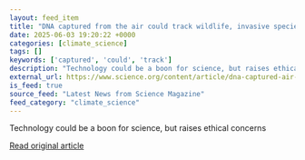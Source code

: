 ```yaml
---
layout: feed_item
title: "DNA captured from the air could track wildlife, invasive species—and humans"
date: 2025-06-03 19:20:22 +0000
categories: [climate_science]
tags: []
keywords: ['captured', 'could', 'track']
description: "Technology could be a boon for science, but raises ethical concerns"
external_url: https://www.science.org/content/article/dna-captured-air-could-track-wildlife-invasive-species-and-humans
is_feed: true
source_feed: "Latest News from Science Magazine"
feed_category: "climate_science"
---
```


Technology could be a boon for science, but raises ethical concerns

[Read original article](https://www.science.org/content/article/dna-captured-air-could-track-wildlife-invasive-species-and-humans)
